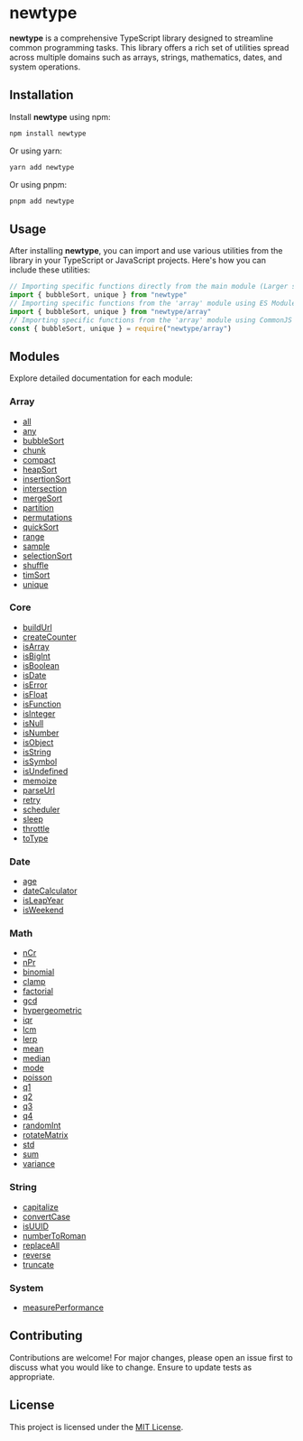 # newtype

**newtype** is a comprehensive TypeScript library designed to streamline common programming tasks. This library offers a rich set of utilities spread across multiple domains such as arrays, strings, mathematics, dates, and system operations.

## Installation

Install **newtype** using npm:

```bash
npm install newtype
```

Or using yarn:

```bash
yarn add newtype
```

Or using pnpm:

```bash
pnpm add newtype
```

## Usage

After installing **newtype**, you can import and use various utilities from the library in your TypeScript or JavaScript projects. Here's how you can include these utilities:

```javascript
// Importing specific functions directly from the main module (Larger size)
import { bubbleSort, unique } from "newtype"
// Importing specific functions from the 'array' module using ES Modules
import { bubbleSort, unique } from "newtype/array"
// Importing specific functions from the 'array' module using CommonJS
const { bubbleSort, unique } = require("newtype/array")
```

## Modules

Explore detailed documentation for each module:

### Array

- [all](src/array/all/README.md)
- [any](src/array/any/README.md)
- [bubbleSort](src/array/bubble-sort/README.md)
- [chunk](src/array/chunk/README.md)
- [compact](src/array/compact/README.md)
- [heapSort](src/array/heap-sort/README.md)
- [insertionSort](src/array/insertion-sort/README.md)
- [intersection](src/array/intersection/README.md)
- [mergeSort](src/array/merge-sort/README.md)
- [partition](src/array/partition/README.md)
- [permutations](src/array/permutations/README.md)
- [quickSort](src/array/quick-sort/README.md)
- [range](src/array/range/README.md)
- [sample](src/array/sample/README.md)
- [selectionSort](src/array/selection-sort/README.md)
- [shuffle](src/array/shuffle/README.md)
- [timSort](src/array/tim-sort/README.md)
- [unique](src/array/unique/README.md)

### Core

- [buildUrl](src/core/build-url/README.md)
- [createCounter](src/core/create-counter/README.md)
- [isArray](src/core/is-array/README.md)
- [isBigInt](src/core/is-big-int/README.md)
- [isBoolean](src/core/is-boolean/README.md)
- [isDate](src/core/is-date/README.md)
- [isError](src/core/is-error/README.md)
- [isFloat](src/core/is-float/README.md)
- [isFunction](src/core/is-function/README.md)
- [isInteger](src/core/is-integer/README.md)
- [isNull](src/core/is-null/README.md)
- [isNumber](src/core/is-number/README.md)
- [isObject](src/core/is-object/README.md)
- [isString](src/core/is-string/README.md)
- [isSymbol](src/core/is-symbol/README.md)
- [isUndefined](src/core/is-undefined/README.md)
- [memoize](src/core/memoize/README.md)
- [parseUrl](src/core/parse-url/README.md)
- [retry](src/core/retry/README.md)
- [scheduler](src/core/scheduler/README.md)
- [sleep](src/core/sleep/README.md)
- [throttle](src/core/throttle/README.md)
- [toType](src/core/to-type/README.md)

### Date

- [age](src/date/age/README.md)
- [dateCalculator](src/date/date-calculator/README.md)
- [isLeapYear](src/date/is-leap-year/README.md)
- [isWeekend](src/date/is-weekend/README.md)

### Math

- [nCr](src/math/arrangements/README.md)
- [nPr](src/math/arrangements/README.md)
- [binomial](src/math/binomial/README.md)
- [clamp](src/math/clamp/README.md)
- [factorial](src/math/factorial/README.md)
- [gcd](src/math/gcd/README.md)
- [hypergeometric](src/math/hypergeometric/README.md)
- [iqr](src/math/iqr/README.md)
- [lcm](src/math/lcm/README.md)
- [lerp](src/math/lerp/README.md)
- [mean](src/math/mean/README.md)
- [median](src/math/median/README.md)
- [mode](src/math/mode/README.md)
- [poisson](src/math/poisson/README.md)
- [q1](src/math/quartile/README.md)
- [q2](src/math/quartile/README.md)
- [q3](src/math/quartile/README.md)
- [q4](src/math/quartile/README.md)
- [randomInt](src/math/random-int/README.md)
- [rotateMatrix](src/math/rotate-matrix/README.md)
- [std](src/math/std/README.md)
- [sum](src/math/sum/README.md)
- [variance](src/math/variance/README.md)

### String

- [capitalize](src/string/capitalize/README.md)
- [convertCase](src/string/convert-case/README.md)
- [isUUID](src/string/is-uuid/README.md)
- [numberToRoman](src/string/number-to-roman/README.md)
- [replaceAll](src/string/replace-all/README.md)
- [reverse](src/string/reverse/README.md)
- [truncate](src/string/truncate/README.md)

### System

- [measurePerformance](src/system/measure-performance/README.md)

## Contributing

Contributions are welcome! For major changes, please open an issue first to discuss what you would like to change. Ensure to update tests as appropriate.

## License

This project is licensed under the [MIT License](LICENSE).
